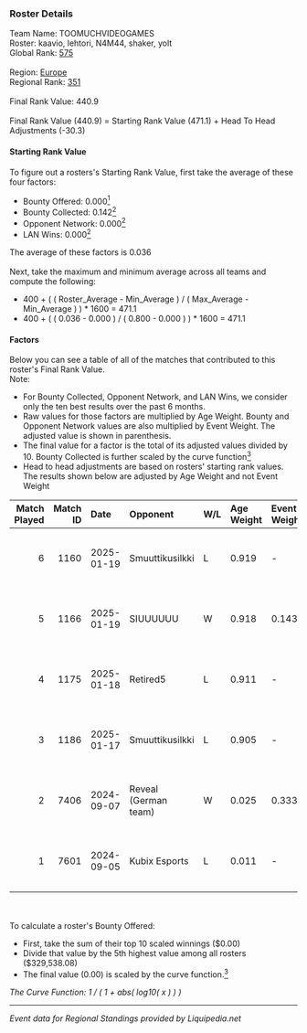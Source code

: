 ### Roster Details<br />
Team Name: TOOMUCHVIDEOGAMES<br />
Roster: kaavio, lehtori, N4M44, shaker, yolt<br />
Global Rank: [575](../standings_global.md)<br />
<br />
Region: [Europe]( ../standings_europe.md)<br />
Regional Rank: [351]( ../standings_europe.md)<br />
<br />
Final Rank Value:  440.9<br />
<br />
Final Rank Value (440.9) = Starting Rank Value (471.1) + Head To Head Adjustments (-30.3)<br />

#### Starting Rank Value<br />
To figure out a rosters's Starting Rank Value, first take the average of these four factors:<br />
- Bounty Offered: 0.000[<sup>1</sup>](#table2)
- Bounty Collected: 0.142[<sup>2</sup>](#table1)
- Opponent Network: 0.000[<sup>2</sup>](#table1)
- LAN Wins: 0.000[<sup>2</sup>](#table1)

The average of these factors is 0.036<br />
<br />
Next, take the maximum and minimum average across all teams and compute the following:<br />
- 400 + ( ( Roster_Average - Min_Average ) / ( Max_Average - Min_Average ) ) * 1600 = 471.1
- 400 + ( ( 0.036 - 0.000 ) / ( 0.800 - 0.000 ) ) * 1600 = 471.1


#### Factors<br />
Below you can see a table of all of the matches that contributed to this roster's Final Rank Value.<br />
Note:<br />

- For Bounty Collected, Opponent Network, and LAN Wins, we consider only the ten best results over the past 6 months.
- Raw values for those factors are multiplied by Age Weight. Bounty and Opponent Network values are also multiplied by Event Weight. The adjusted value is shown in parenthesis.
- The final value for a factor is the total of its adjusted values divided by 10. Bounty Collected is further scaled by the curve function[<sup>3</sup>](#curveFunction)
- Head to head adjustments are based on rosters' starting rank values. The results shown below are adjusted by Age Weight and not Event Weight
<span id="table1"></span><br />


| Match Played | Match ID | Date       | Opponent             | W/L | Age Weight | Event Weight | Bounty Collected | Opponent Network | LAN Wins  | H2H Adj. | Roster                               |
| -: | -: | :- | :- | :- | :- | :- | :- | :- | :- | -: | :- |
|            6 |     1160 | 2025-01-19 | Smuuttikusilkki      | L   | 0.919      | -            | -                | -                | -         |   -12.64 | kaavio, lehtori, N4M44, shaker, yolt |
|            5 |     1166 | 2025-01-19 | SIUUUUUU             | W   | 0.918      | 0.143        | 0.000 (0.000)    | 0.000 (0.000)    | 0 (0.000) |    11.80 | kaavio, lehtori, N4M44, shaker, yolt |
|            4 |     1175 | 2025-01-18 | Retired5             | L   | 0.911      | -            | -                | -                | -         |   -16.07 | kaavio, lehtori, N4M44, shaker, yolt |
|            3 |     1186 | 2025-01-17 | Smuuttikusilkki      | L   | 0.905      | -            | -                | -                | -         |   -13.89 | kaavio, lehtori, N4M44, shaker, yolt |
|            2 |     7406 | 2024-09-07 | Reveal (German team) | W   | 0.025      | 0.333        | 0.001 (0.000)    | 0.187 (0.002)    | 0 (0.000) |     0.56 | kaavio, lehtori, ottob, shaker, yolt |
|            1 |     7601 | 2024-09-05 | Kubix Esports        | L   | 0.011      | -            | -                | -                | -         |    -0.03 | kaavio, lehtori, ottob, shaker, yolt |

<br />
<span id="table2"></span><br />
To calculate a roster's Bounty Offered:<br />

- First, take the sum of their top 10 scaled winnings ($0.00)
- Divide that value by the 5th highest value among all rosters ($329,538.08)
- The final value (0.00) is scaled by the curve function.[<sup>3</sup>](#curveFunction)

<span id="curveFunction"></span>_The Curve Function: 1 / ( 1 + abs( log10( x ) ) )_<br />

---
_Event data for Regional Standings provided by Liquipedia.net_<br />
